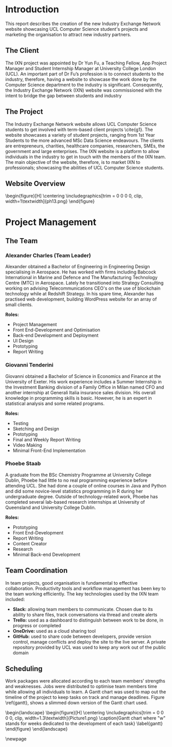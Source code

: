 
# Introduction
This report describes the creation of the new Industry Exchange Network website showcasing UCL Computer Science student's projects and marketing the organisation to attract new industry partners.

## The Client
The IXN project was appointed by Dr Yun Fu, a Teaching Fellow, App Project Manager and Student Internship Manager at University College London (UCL). An important part of Dr Fu’s profession is to connect students to the industry, therefore, having a website to showcase the work done by the Computer Science department to the industry is significant. Consequently, the Industry Exchange Network (IXN) website was commissioned with the intent to bridge the gap between students and industry

## The Project

The Industry Exchange Network website allows UCL Computer Science students to get involved with term-based client projects \cite{g1}. The website showcases a variety of student projects, ranging from 1st Year Students to the more advanced MSc Data Science endeavours.  The clients are entrepreneurs, charities, healthcare companies, researchers, SMEs, the government and large enterprises.  The IXN website is a platform to allow individuals in the industry to get in touch with the members of the IXN team. The main objective of the website, therefore, is to market IXN to professionals; showcasing the abilities of UCL Computer Science students.

## Website Overview

\begin{figure}[H]
      \centering
      \includegraphics[trim = 0 0 0 0, clip, width=1\textwidth]{ph13.png}
 \end{figure}

# Project Management
## The Team
### Alexander Charles (Team Leader)
Alexander obtained a Bachelor of Engineering in Engineering Design specialising in Aerospace. He has worked with firms including Babcock International in Marine and Defence and The Manufacturing Technology Centre (MTC) in Aerospace. Lately he transitioned into Strategy Consulting working on advising Telecommunications CEO's on the use of blockchain technology while at Redshift Strategy. In his spare time, Alexander has practised web development, building WordPress website for an array of small clients.

**Roles:**

- Project Management
- Front End-Development and Optimisation
- Back-end Development and Deployment
- UI Design
- Prototyping
- Report Writing

### Giovanni Tenderini

Giovanni obtained a Bachelor of Science in Economics and Finance at the University of Exeter. His work experience includes a Summer Internship in the Investment Banking division of a Family Office in Milan named CFO and another internship at Generali Italia insurance sales division. His overall knowledge in programming skills is basic. However, he is an expert in statistical analysis and some related programs.

**Roles:**

-   Testing
-   Sketching and Design
-   Prototyping
-   Final and Weekly Report Writing
-   Video Making
-   Minimal Front-End Implementation

### Phoebe Staab

A graduate from the BSc Chemistry Programme at University College Dublin, Phoebe had little to no real programming experience before attending UCL. She had done a couple of online courses in Java and Python and did some novice-level statistics programming in R during her undergraduate degree. Outside of technology-related work, Phoebe has completed several lab-based research internships at University of Queensland and University College Dublin. 

**Roles:**

 - Prototyping
 - Front End-Development
 - Report Writing
 - Content Creator
 - Research
 - Minimal Back-end Development

## Team Coordination

In team projects, good organisation is fundamental to effective collaboration. Productivity tools and workflow management has been key to the team working efficiently. The key technologies used by the IXN team included:

- **Slack:** allowing team members to communicate. Chosen due to its ability to share files, track conversations via thread and create alerts
- **Trello:** used as a dashboard to distinguish between work to be done, in progress or completed
- **OneDrive:** used as a cloud sharing tool
- **GitHub:** used to share code between developers, provide version control, manage conflicts and deploy the site to the live server. A private repository provided by UCL was used to keep any work out of the public domain

## Scheduling

Work packages were allocated according to each team members’ strengths and weaknesses. Jobs were distributed to optimise team members time while allowing all individuals to learn.  A Gantt chart was used to map out the timeline of the project to keep tasks on track and manage deadlines. Figure \ref{gantt}, shows a slimmed down version of the Gantt chart used.

\begin{landscape}
\begin{figure}[H]
      \centering
      \includegraphics[trim = 0 0 0 0, clip, width=1.3\textwidth]{Picture1.png}
      \caption{Gantt chart where "w" stands for weeks dedicated to the development of each task}
\label{gantt}
 \end{figure}
 \end{landscape}

 \newpage

